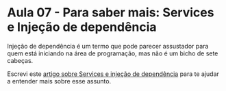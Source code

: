 # Aula 07 - Para saber mais: Services e Injeção de dependência

Injeção de dependência é um termo que pode parecer assustador para quem está iniciando na área de programação, mas não é um bicho de sete cabeças.

Escrevi este [artigo sobre Services e injeção de dependência](https://www.alura.com.br/artigos/services-injecao-dependencia-angular-o-que-sao-como-funcionam#:~:text=Sim%2C%20%C3%A9%20s%C3%B3%20isso%20mesmo,declarado%20como%20atributo%20dessa%20classe) para te ajudar a entender mais sobre esse assunto.